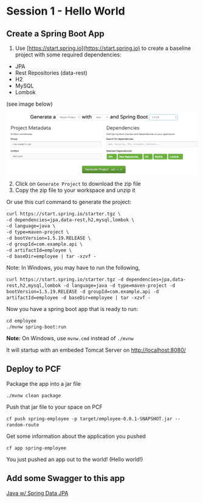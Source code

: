 # Session 1 - Hello World

## Create a Spring Boot App

1. Use [https://start.spring.io](https://start.spring.io)
to create a baseline project with some required dependencies:

* JPA
* Rest Repositories (data-rest)
* H2
* MySQL
* Lombok

(see image below)

![Local Image](/assets/spring-io.JPG)

2. Click on `Generate Project` to download the zip file
3. Copy the zip file to your workspace and unzip it

Or use this curl command to generate the project:

```
curl https://start.spring.io/starter.tgz \
-d dependencies=jpa,data-rest,h2,mysql,lombok \
-d language=java \
-d type=maven-project \
-d bootVersion=1.5.19.RELEASE \
-d groupId=com.example.api \
-d artifactId=employee \
-d baseDir=employee | tar -xzvf -
```

Note: In Windows, you may have to run the following,

```
curl https://start.spring.io/starter.tgz -d dependencies=jpa,data-rest,h2,mysql,lombok -d language=java -d type=maven-project -d bootVersion=1.5.19.RELEASE -d groupId=com.example.api -d artifactId=employee -d baseDir=employee | tar -xzvf -
```

Now you have a spring boot app that is ready to run:

```
cd employee
./mvnw spring-boot:run
```

**Note:** On Windows, use `mvnw.cmd` instead of `./mvnw`

It will startup with an embeded Tomcat Server on
[http://localhost:8080/](http://localhost:8080)

## Deploy to PCF

Package the app into a jar file
```
./mvnw clean package
```

Push that jar file to your space on PCF
```
cf push spring-employee -p target/employee-0.0.1-SNAPSHOT.jar --random-route
```

Get some information about the application you pushed
```
cf app spring-employee
```

You just pushed an app out to the world! (Hello world!)

## Add some Swagger to this app

[Java w/ Spring Data JPA](https://github.com/cts-workshop-02-2019/spring-employee-service-m2)
